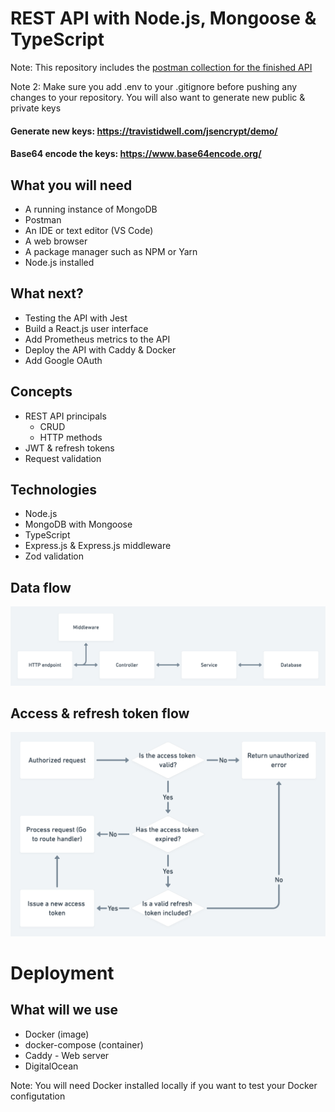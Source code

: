 # REST API with Node.js, Mongoose & TypeScript

Note: This repository includes the [postman collection for the finished API](postman_collection.json)

Note 2: Make sure you add .env to your .gitignore before pushing any changes to your repository. You will also want to generate new public & private keys

#### Generate new keys: https://travistidwell.com/jsencrypt/demo/

#### Base64 encode the keys: https://www.base64encode.org/

## What you will need

- A running instance of MongoDB
- Postman
- An IDE or text editor (VS Code)
- A web browser
- A package manager such as NPM or Yarn
- Node.js installed

## What next?

- Testing the API with Jest
- Build a React.js user interface
- Add Prometheus metrics to the API
- Deploy the API with Caddy & Docker
- Add Google OAuth

## Concepts

- REST API principals
  - CRUD
  - HTTP methods
- JWT & refresh tokens
- Request validation

## Technologies

- Node.js
- MongoDB with Mongoose
- TypeScript
- Express.js & Express.js middleware
- Zod validation

## Data flow

![](./diagrams/data-flow.png)

## Access & refresh token flow

![](./diagrams/refresh-token-flow.png)

# Deployment

## What will we use

- Docker (image)
- docker-compose (container)
- Caddy - Web server
- DigitalOcean

Note: You will need Docker installed locally if you want to test your Docker configutation
